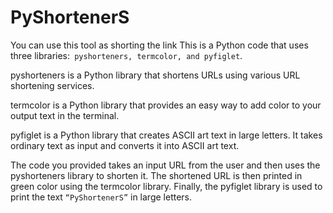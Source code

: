 # PyShortenerS
You can use this tool as shorting the link
This is a Python code that uses three libraries:` pyshorteners, termcolor, and pyfiglet`.

pyshorteners is a Python library that shortens URLs using various URL shortening services.

termcolor is a Python library that provides an easy way to add color to your output text in the terminal.

pyfiglet is a Python library that creates ASCII art text in large letters. It takes ordinary text as input and converts it into ASCII art text.

The code you provided takes an input URL from the user and then uses the pyshorteners library to shorten it. The shortened URL is then printed in green color using the termcolor library. Finally, the pyfiglet library is used to print the text `“PyShortenerS”` in large letters.
